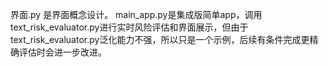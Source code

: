 界面.py 是界面概念设计。
main_app.py是集成版简单app，调用text_risk_evaluator.py进行实时风险评估和界面展示，但由于text_risk_evaluator.py泛化能力不强，所以只是一个示例，后续有条件完成更精确评估时会进一步改进。
